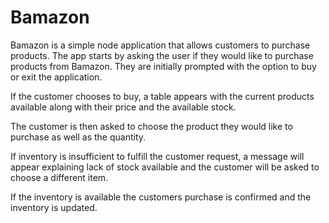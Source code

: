 # Bamazon

Bamazon is  a simple node application that allows customers to purchase products. The app starts by asking the user if they would like to purchase products from Bamazon. They are initially prompted with the option to buy or exit the application. 

If the customer chooses to buy, a table appears with the current products available along with their price and the available stock. 

The customer is then asked to choose the product they would like to purchase as well as the quantity. 

If inventory is insufficient to fulfill the customer request, a message will appear explaining lack of stock available and the customer will be asked to choose a different item.

If the inventory is available the customers purchase is confirmed and the inventory is updated. 
